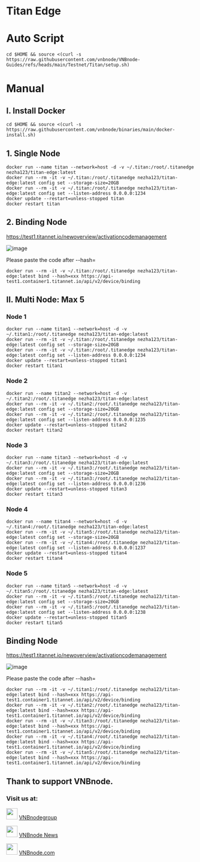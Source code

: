 # Titan Edge
# Auto Script
```
cd $HOME && source <(curl -s https://raw.githubusercontent.com/vnbnode/VNBnode-Guides/refs/heads/main/Testnet/Titan/setup.sh)
```
# Manual
## I. Install Docker
```
cd $HOME && source <(curl -s https://raw.githubusercontent.com/vnbnode/binaries/main/docker-install.sh)
```
## 1. Single Node
```
docker run --name titan --network=host -d -v ~/.titan:/root/.titanedge nezha123/titan-edge:latest
docker run --rm -it -v ~/.titan:/root/.titanedge nezha123/titan-edge:latest config set --storage-size=20GB
docker run --rm -it -v ~/.titan:/root/.titanedge nezha123/titan-edge:latest config set --listen-address 0.0.0.0:1234
docker update --restart=unless-stopped titan
docker restart titan
```
## 2. Binding Node
https://test1.titannet.io/newoverview/activationcodemanagement

![image](https://github.com/user-attachments/assets/251829a8-5815-469e-abb4-6ada76bb9956)

Please paste the code after --hash=
```
docker run --rm -it -v ~/.titan:/root/.titanedge nezha123/titan-edge:latest bind --hash=xxx https://api-test1.container1.titannet.io/api/v2/device/binding
```
## II. Multi Node: Max 5
### Node 1
```
docker run --name titan1 --network=host -d -v ~/.titan1:/root/.titanedge nezha123/titan-edge:latest
docker run --rm -it -v ~/.titan:/root/.titanedge nezha123/titan-edge:latest config set --storage-size=20GB
docker run --rm -it -v ~/.titan:/root/.titanedge nezha123/titan-edge:latest config set --listen-address 0.0.0.0:1234
docker update --restart=unless-stopped titan1
docker restart titan1
```
### Node 2
```
docker run --name titan2 --network=host -d -v ~/.titan2:/root/.titanedge nezha123/titan-edge:latest
docker run --rm -it -v ~/.titan2:/root/.titanedge nezha123/titan-edge:latest config set --storage-size=20GB
docker run --rm -it -v ~/.titan2:/root/.titanedge nezha123/titan-edge:latest config set --listen-address 0.0.0.0:1235
docker update --restart=unless-stopped titan2
docker restart titan2
```
### Node 3
```
docker run --name titan3 --network=host -d -v ~/.titan3:/root/.titanedge nezha123/titan-edge:latest
docker run --rm -it -v ~/.titan3:/root/.titanedge nezha123/titan-edge:latest config set --storage-size=20GB
docker run --rm -it -v ~/.titan3:/root/.titanedge nezha123/titan-edge:latest config set --listen-address 0.0.0.0:1236
docker update --restart=unless-stopped titan3
docker restart titan3
```
### Node 4
```
docker run --name titan4 --network=host -d -v ~/.titan4:/root/.titanedge nezha123/titan-edge:latest
docker run --rm -it -v ~/.titan5:/root/.titanedge nezha123/titan-edge:latest config set --storage-size=20GB
docker run --rm -it -v ~/.titan4:/root/.titanedge nezha123/titan-edge:latest config set --listen-address 0.0.0.0:1237
docker update --restart=unless-stopped titan4
docker restart titan4
```
### Node 5
```
docker run --name titan5 --network=host -d -v ~/.titan5:/root/.titanedge nezha123/titan-edge:latest
docker run --rm -it -v ~/.titan5:/root/.titanedge nezha123/titan-edge:latest config set --storage-size=20GB
docker run --rm -it -v ~/.titan5:/root/.titanedge nezha123/titan-edge:latest config set --listen-address 0.0.0.0:1238
docker update --restart=unless-stopped titan5
docker restart titan5
```
## Binding Node
https://test1.titannet.io/newoverview/activationcodemanagement

![image](https://github.com/user-attachments/assets/251829a8-5815-469e-abb4-6ada76bb9956)

Please paste the code after --hash=
```
docker run --rm -it -v ~/.titan1:/root/.titanedge nezha123/titan-edge:latest bind --hash=xxx https://api-test1.container1.titannet.io/api/v2/device/binding
docker run --rm -it -v ~/.titan2:/root/.titanedge nezha123/titan-edge:latest bind --hash=xxx https://api-test1.container1.titannet.io/api/v2/device/binding
docker run --rm -it -v ~/.titan3:/root/.titanedge nezha123/titan-edge:latest bind --hash=xxx https://api-test1.container1.titannet.io/api/v2/device/binding
docker run --rm -it -v ~/.titan4:/root/.titanedge nezha123/titan-edge:latest bind --hash=xxx https://api-test1.container1.titannet.io/api/v2/device/binding
docker run --rm -it -v ~/.titan5:/root/.titanedge nezha123/titan-edge:latest bind --hash=xxx https://api-test1.container1.titannet.io/api/v2/device/binding
```

## Thank to support VNBnode.
### Visit us at:

<img src="https://user-images.githubusercontent.com/50621007/183283867-56b4d69f-bc6e-4939-b00a-72aa019d1aea.png" width="30"/> <a href="https://t.me/VNBnodegroup" target="_blank">VNBnodegroup</a>

<img src="https://user-images.githubusercontent.com/50621007/183283867-56b4d69f-bc6e-4939-b00a-72aa019d1aea.png" width="30"/> <a href="https://t.me/Vnbnode" target="_blank">VNBnode News</a>

<img src="https://github.com/vnbnode/binaries/blob/main/Logo/VNBnode.jpg" width="30"/> <a href="https://VNBnode.com" target="_blank">VNBnode.com</a>

